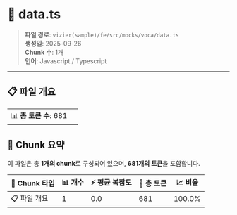 # 📄 data.ts

> **파일 경로**: `vizier(sample)/fe/src/mocks/voca/data.ts`  
> **생성일**: 2025-09-26  
> **Chunk 수**: 1개  
> **언어**: Javascript / Typescript
---


## 📋 파일 개요

| | |
|--|--|
| 📊 **총 토큰 수**: 681 |  |






## 🧩 Chunk 요약

이 파일은 총 **1개의 chunk**로 구성되어 있으며, **681개의 토큰**을 포함합니다.

| 🧩 Chunk 타입 | 📊 개수 | ⚡ 평균 복잡도 | 📝 총 토큰 | 📈 비율 |
|---------------|--------|-------------|----------|--------|
| 📋 파일 개요 | 1 | 0.0 | 681 | 100.0% |

